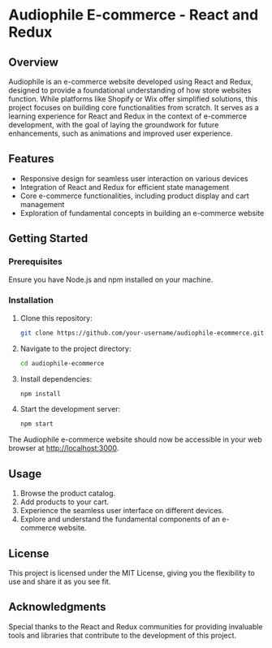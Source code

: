 # Audiophile E-commerce - React and Redux

## Overview

Audiophile is an e-commerce website developed using React and Redux, designed to provide a foundational understanding of how store websites function. While platforms like Shopify or Wix offer simplified solutions, this project focuses on building core functionalities from scratch. It serves as a learning experience for React and Redux in the context of e-commerce development, with the goal of laying the groundwork for future enhancements, such as animations and improved user experience.

## Features

- Responsive design for seamless user interaction on various devices
- Integration of React and Redux for efficient state management
- Core e-commerce functionalities, including product display and cart management
- Exploration of fundamental concepts in building an e-commerce website

## Getting Started

### Prerequisites

Ensure you have Node.js and npm installed on your machine.

### Installation

1. Clone this repository:

   ```bash
   git clone https://github.com/your-username/audiophile-ecommerce.git
   ```

2. Navigate to the project directory:

   ```bash
   cd audiophile-ecommerce
   ```

3. Install dependencies:

   ```bash
   npm install
   ```

4. Start the development server:

   ```bash
   npm start
   ```

The Audiophile e-commerce website should now be accessible in your web browser at [http://localhost:3000](http://localhost:3000).

## Usage

1. Browse the product catalog.
2. Add products to your cart.
3. Experience the seamless user interface on different devices.
4. Explore and understand the fundamental components of an e-commerce website.

## License

This project is licensed under the MIT License, giving you the flexibility to use and share it as you see fit.

## Acknowledgments

Special thanks to the React and Redux communities for providing invaluable tools and libraries that contribute to the development of this project.
